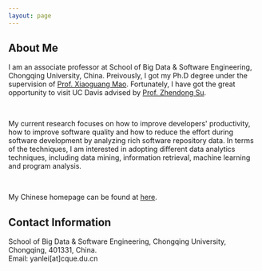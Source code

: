 ```yaml
---
layout: page
---
```


## About Me

<P>
  I am an associate professor at School of Big Data & Software Engineering, Chongqing University, China. Preivously, I got my Ph.D degree under the supervision of <a href="https://www.researchgate.net/profile/Xiaoguang-Mao">Prof. Xiaoguang Mao</a>. Fortunately, I have got the great opportunity to visit UC Davis advised by <a href="https://people.inf.ethz.ch/suz/">Prof. Zhendong Su</a>.
</P>&nbsp; 
<P>
My current research focuses on how to improve developers' productivity, how to improve software quality and how to reduce the effort during software development by analyzing rich software repository data. In terms of the techniques, I am interested in adopting different data analytics techniques, including data mining, information retrieval, machine learning and program analysis.
</P>&nbsp;
<P>
My Chinese homepage can be found at <a href="http://www.cse.cqu.edu.cn/info/2096/4505.htm">here</a>.
</P>


## Contact Information

<P>
School of Big Data & Software Engineering, Chongqing University, Chongqing, 401331, China.
<br>
Email: yanlei[at]cque.du.cn
</P>
